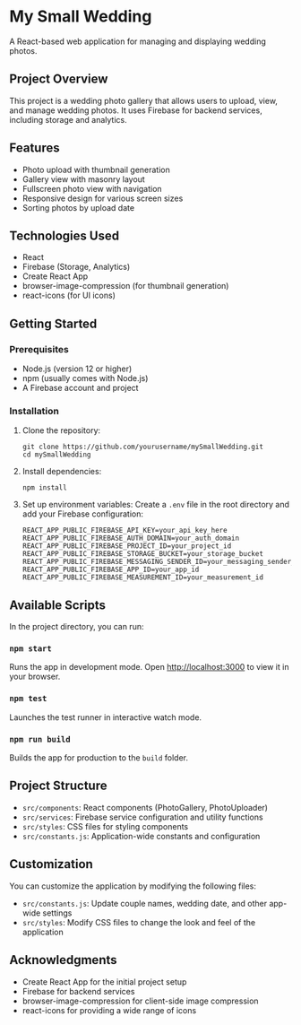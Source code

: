 # My Small Wedding

A React-based web application for managing and displaying wedding photos.

## Project Overview

This project is a wedding photo gallery that allows users to upload, view, and manage wedding photos. It uses Firebase for backend services, including storage and analytics.

## Features

- Photo upload with thumbnail generation
- Gallery view with masonry layout
- Fullscreen photo view with navigation
- Responsive design for various screen sizes
- Sorting photos by upload date

## Technologies Used

- React
- Firebase (Storage, Analytics)
- Create React App
- browser-image-compression (for thumbnail generation)
- react-icons (for UI icons)

## Getting Started

### Prerequisites

- Node.js (version 12 or higher)
- npm (usually comes with Node.js)
- A Firebase account and project

### Installation

1. Clone the repository:
   ```
   git clone https://github.com/yourusername/mySmallWedding.git
   cd mySmallWedding
   ```

2. Install dependencies:
   ```
   npm install
   ```

3. Set up environment variables:
   Create a `.env` file in the root directory and add your Firebase configuration:
   ```
   REACT_APP_PUBLIC_FIREBASE_API_KEY=your_api_key_here
   REACT_APP_PUBLIC_FIREBASE_AUTH_DOMAIN=your_auth_domain
   REACT_APP_PUBLIC_FIREBASE_PROJECT_ID=your_project_id
   REACT_APP_PUBLIC_FIREBASE_STORAGE_BUCKET=your_storage_bucket
   REACT_APP_PUBLIC_FIREBASE_MESSAGING_SENDER_ID=your_messaging_sender_id
   REACT_APP_PUBLIC_FIREBASE_APP_ID=your_app_id
   REACT_APP_PUBLIC_FIREBASE_MEASUREMENT_ID=your_measurement_id
   ```

## Available Scripts

In the project directory, you can run:

### `npm start`

Runs the app in development mode. Open [http://localhost:3000](http://localhost:3000) to view it in your browser.

### `npm test`

Launches the test runner in interactive watch mode.

### `npm run build`

Builds the app for production to the `build` folder.

## Project Structure

- `src/components`: React components (PhotoGallery, PhotoUploader)
- `src/services`: Firebase service configuration and utility functions
- `src/styles`: CSS files for styling components
- `src/constants.js`: Application-wide constants and configuration

## Customization

You can customize the application by modifying the following files:

- `src/constants.js`: Update couple names, wedding date, and other app-wide settings
- `src/styles`: Modify CSS files to change the look and feel of the application



## Acknowledgments

- Create React App for the initial project setup
- Firebase for backend services
- browser-image-compression for client-side image compression
- react-icons for providing a wide range of icons
